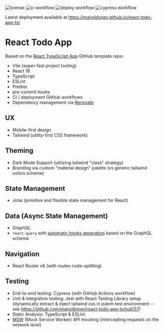 ![license](https://img.shields.io/github/license/manoldonev/react-todo-app-ts?style=plastic) ![ci workflow](https://github.com/manoldonev/react-todo-app-ts/actions/workflows/main.yml/badge.svg) ![deploy workflow](https://github.com/manoldonev/react-todo-app-ts/actions/workflows/deploy.yml/badge.svg) ![cypress workflow](https://github.com/manoldonev/react-todo-app-ts/actions/workflows/cypress.yml/badge.svg)

Latest deployment available at https://manoldonev.github.io/react-todo-app-ts/

# React Todo App

Based on the [React TypeScript App](https://github.com/manoldonev/react-app-template-ts) GitHub template repo:

- Vite (super-fast project tooling)
- React 18
- TypeScript
- ESLint
- Prettier
- pre-commit hooks
- CI / deployment GitHub workflows
- Dependency management via [Renovate](https://www.whitesourcesoftware.com/free-developer-tools/renovate/)

## UX

- Mobile-first design
- Tailwind (utility-first CSS framework)

## Theming

- Dark Mode Support (utilizing tailwind "class" strategy)
- Branding via custom "material design" palette (vs generic tailwind colors scheme)

## State Management

- Jotai (primitive and flexible state management for React)

## Data (Async State Management)

- GraphQL
- `react-query` with [automatic hooks generation](https://www.graphql-code-generator.com/) based on the GraphQL schema

## Navigation

- React Router v6 (with routes code-splitting)

## Testing

- End-to-end testing: Cypress (with GitHub Actions workflow)
- Unit & Integration testing: Jest with React Testing Library setup (dynamically extract & inject tailwind css in jsdom test environment -- see https://github.com/manoldonev/react-todo-app-ts/pull/57)
- Static Analysis: TypeScript & ESLint
- [MSW](https://mswjs.io/) (Mock Service Worker) API mocking (intercepting requests on the network level)
